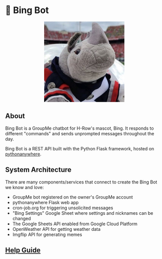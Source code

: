 # 🦏 Bing Bot

<p align="center">
   <img alt="Bing Bot" width="256" height="256" src="assets/bing.jpg" />
</p>

## About

Bing Bot is a GroupMe chatbot for H-Row's mascot, Bing. It responds to different "commands" and sends unprompted messages throughout the day.

Bing Bot is a REST API built with the Python Flask framework, hosted on [pythonanywhere](https://www.pythonanywhere.com).

## System Architecture

There are many components/services that connect to create the Bing Bot we know and love:

- GroupMe bot registered on the owner's GroupMe account
- pythonanywhere Flask web app
- cron-job.org for triggering unsolicited messages
- "Bing Settings" Google Sheet where settings and nicknames can be changed
- The Google Sheets API enabled from Google Cloud Platform
- OpenWeather API for getting weather data
- Imgflip API for generating memes

## [Help Guide](HELP.md)
